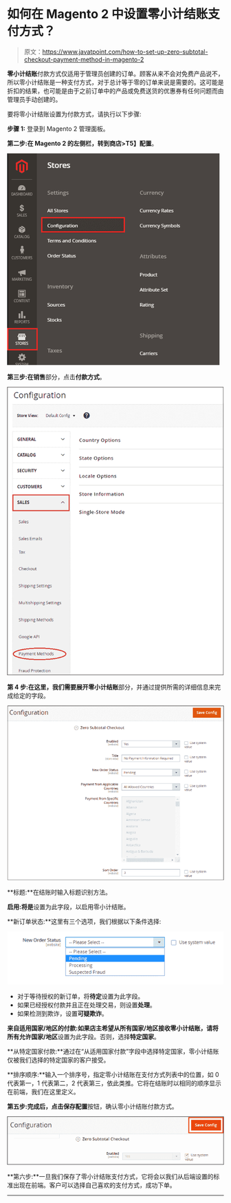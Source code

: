 # 如何在 Magento 2 中设置零小计结账支付方式？

> 原文：<https://www.javatpoint.com/how-to-set-up-zero-subtotal-checkout-payment-method-in-magento-2>

**零小计结账**付款方式仅适用于管理员创建的订单。顾客从来不会对免费产品说不，所以零小计结账是一种支付方式，对于总计等于零的订单来说是需要的。这可能是折扣的结果，也可能是由于之前订单中的产品或免费送货的优惠券有任何问题而由管理员手动创建的。

要将零小计结账设置为付款方式，请执行以下步骤:

**步骤 1:** 登录到 Magento 2 管理面板。

**第二步:**在 Magento 2 的左侧栏，转到**商店>T5】配置**。

![How to set up Zero Subtotal Checkout payment method in Magento 2](img/a923efc786d51ac7abdade1d6ed810eb.png)

**第三步:**在**销售**部分，点击**付款方式**。

![How to set up Zero Subtotal Checkout payment method in Magento 2](img/7043178cf8d48bd8b673499b58278f3e.png)

**第 4 步:**在这里，我们需要展开**零小计结账**部分，并通过提供所需的详细信息来完成给定的字段。

![How to set up Zero Subtotal Checkout payment method in Magento 2](img/bd3d9026e777ecfc37c992d2132eb630.png)

**标题:**在结账时输入标题识别方法。

**启用:**将**是**设置为此字段，以启用零小计结账。

**新订单状态:**这里有三个选项，我们根据以下条件选择:

![How to set up Zero Subtotal Checkout payment method in Magento 2](img/dbb15b63acb9869bb746457f1b33fa9b.png)

*   对于等待授权的新订单，将**待定**设置为此字段。
*   如果已经授权付款并且正在处理交易，则设置**处理**。
*   如果检测到欺诈，设置**可疑欺诈**。

**来自适用国家/地区的付款:**如果店主希望从所有国家/地区接收零小计结账，请将**所有允许国家/地区**设置为此字段。否则，选择**特定国家**。

**从特定国家付款:**通过在“从适用国家付款”字段中选择特定国家，零小计结账仅被我们选择的特定国家的客户接受。

**排序顺序:**输入一个排序号，指定零小计结账在支付方式列表中的位置，如 0 代表第一，1 代表第二，2 代表第三，依此类推。它将在结账时以相同的顺序显示在前端，我们在这里定义。

**第五步:**完成后，点击**保存配置**按钮，确认零小计结账付款方式。

![How to set up Zero Subtotal Checkout payment method in Magento 2](img/25c8d18febee30419475e8f14585fc54.png)

**第六步:**一旦我们保存了零小计结账支付方式，它将会以我们从后端设置的标准出现在前端。客户可以选择自己喜欢的支付方式，成功下单。

* * *